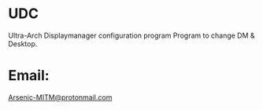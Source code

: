 # UDC
Ultra-Arch Displaymanager configuration program
Program to change DM & Desktop.
# Email:
Arsenic-MITM@protonmail.com
